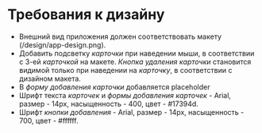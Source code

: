 # Требования к дизайну

- Внешний вид приложения должен соответствовать макету (/design/app-design.png).
- Добавить подсветку *карточки* при наведении мыши, в соответствии с 3-ей
*карточкой* на макете. *Кнопка удаления карточки* становится видимой только при наведении на
*карточку*, в соответствии с дизайном макета. 
- В *форму добавления карточки* добавляется placeholder
- Шрифт текста *карточек* и *формы добавления карточек* - Arial, размер - 14px, насыщенность - 400, цвет - #17394d.
- Шрифт *кнопки добавления* - Arial, размер - 14px, насыщенность - 700, цвет - #ffffff.
